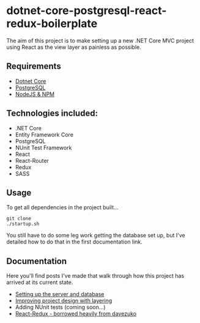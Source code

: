# dotnet-core-postgresql-react-redux-boilerplate

The aim of this project is to make setting up a new .NET Core MVC project using React as the view layer as painless as possible.

## Requirements
* [Dotnet Core](https://www.microsoft.com/net/core)
* [PostgreSQL](https://www.postgresql.org/download/linux/ubuntu/)
* [NodeJS & NPM](https://nodejs.org/en/download/package-manager/)

## Technologies included:
* .NET Core
* Entity Framework Core
* PostgreSQL
* NUnit Test Framework
* React
* React-Router
* Redux
* SASS

## Usage
To get all dependencies in the project built...
~~~~
git clone
./startup.sh
~~~~
You still have to do some leg work getting the database set up, but I've detailed how to do that in the first documentation link.  

## Documentation
Here you'll find posts I've made that walk through how this project has arrived at its current state.  

* [Setting up the server and database](https://medium.com/@mikezrimsek/setting-up-a-net-core-server-with-entity-framework-core-using-a-postgresql-database-242438f7d9c3)
* [Improving project design with layering](https://medium.com/@mikezrimsek/using-layering-to-improve-your-projects-underlying-design-b3c596f8f349)
* Adding NUnit tests (coming soon...)
* [React-Redux - borrowed heavily from davezuko](https://github.com/davezuko/react-redux-starter-kit)